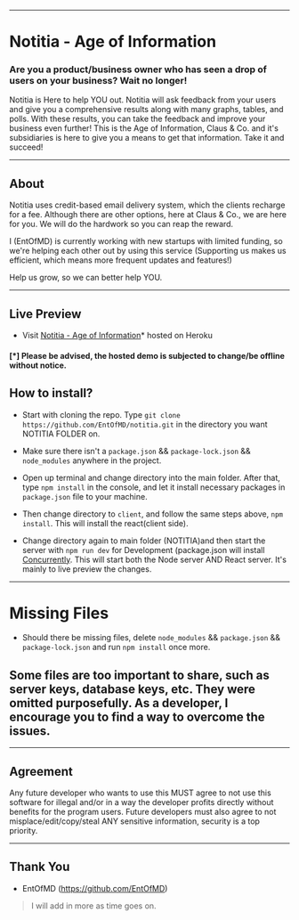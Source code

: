 ----
# Notitia - Age of Information

### Are you a product/business owner who has seen a drop of users on your business? Wait no longer!

Notitia is Here to help YOU out. Notitia will ask feedback from your users and give you a comprehensive results along with many graphs, tables, and polls. With these results, you can take the feedback and improve your business even further! This is the Age of Information, Claus & Co. and it's subsidiaries is here to give you a means to get that information. Take it and succeed!

---

## About

Notitia uses credit-based email delivery system, which the clients recharge for a fee. Although there are other options, here at Claus & Co., we are here for you. We will do the hardwork so you can reap the reward.

I (EntOfMD) is currently working with new startups with limited funding, so we're helping each other out by using this service (Supporting us makes us efficient, which means more frequent updates and features!)

Help us grow, so we can better help YOU.

---

## Live Preview

-   Visit [Notitia - Age of Information](https://floating-retreat-89930.herokuapp.com/)\* hosted on Heroku

#### [*] Please be advised, the hosted demo is subjected to change/be offline without notice.

## How to install?

-   Start with cloning the repo. Type `git clone https://github.com/EntOfMD/notitia.git` in the directory you want NOTITIA FOLDER on.

-   Make sure there isn't a `package.json` && `package-lock.json` && `node_modules` anywhere in the project.
-   Open up terminal and change directory into the main folder. After that, type `npm install` in the console, and let it install necessary packages in `package.json` file to your machine.

-   Then change directory to `client`, and follow the same steps above, `npm install`. This will install the react(client side).

-   Change directory again to main folder (NOTITIA)and then start the server with `npm run dev` for Development (package.json will install [Concurrently](https://www.npmjs.com/package/concurrently).
    This will start both the Node server AND React server. It's mainly to live preview the changes.

---

# Missing Files

-   Should there be missing files, delete `node_modules` && `package.json` && `package-lock.json` and run `npm install` once more.

## Some files are too important to share, such as server keys, database keys, etc. They were omitted purposefully. As a developer, I encourage you to find a way to overcome the issues.

---

## Agreement

Any future developer who wants to use this MUST agree to not use this software for illegal and/or in a way the developer profits directly without benefits for the program users. Future developers must also agree to not misplace/edit/copy/steal ANY sensitive information, security is a top priority.

---

## Thank You

-   EntOfMD (https://github.com/EntOfMD)

> I will add in more as time goes on.

